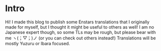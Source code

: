 
Intro
=

Hi! 
I made this blog to publish some Enstars translations that I originally made for myself, but I thought it might be useful to others as well! I am no Japanese expert though, so some TLs may be rough, but please bear with me ヽ(；▽；)ノ (or you can check out others instead!) Translations will be mostly Yuzuru or Ibara focused.
<!---
verdant-moon/verdant-moon is a ✨ special ✨ repository because its `README.md` (this file) appears on your GitHub profile.
You can click the Preview link to take a look at your changes.
--->
